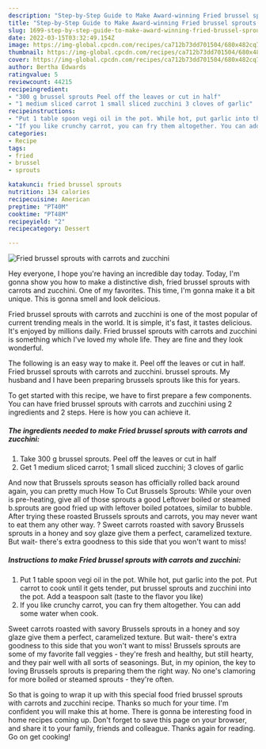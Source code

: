 ```yaml
---
description: "Step-by-Step Guide to Make Award-winning Fried brussel sprouts with carrots and zucchini"
title: "Step-by-Step Guide to Make Award-winning Fried brussel sprouts with carrots and zucchini"
slug: 1699-step-by-step-guide-to-make-award-winning-fried-brussel-sprouts-with-carrots-and-zucchini
date: 2022-03-15T03:32:49.154Z
image: https://img-global.cpcdn.com/recipes/ca712b73dd701504/680x482cq70/fried-brussel-sprouts-with-carrots-and-zucchini-recipe-main-photo.jpg
thumbnail: https://img-global.cpcdn.com/recipes/ca712b73dd701504/680x482cq70/fried-brussel-sprouts-with-carrots-and-zucchini-recipe-main-photo.jpg
cover: https://img-global.cpcdn.com/recipes/ca712b73dd701504/680x482cq70/fried-brussel-sprouts-with-carrots-and-zucchini-recipe-main-photo.jpg
author: Bertha Edwards
ratingvalue: 5
reviewcount: 44215
recipeingredient:
- "300 g brussel sprouts Peel off the leaves or cut in half"
- "1 medium sliced carrot 1 small sliced zucchini 3 cloves of garlic"
recipeinstructions:
- "Put 1 table spoon vegi oil in the pot. While hot, put garlic into the pot. Put carrot to cook until it gets tender, put brussel sprouts and zucchini into the pot. Add a teaspoon salt (taste to the flavor you like)"
- "If you like crunchy carrot, you can fry them altogether. You can add some water when cook."
categories:
- Recipe
tags:
- fried
- brussel
- sprouts

katakunci: fried brussel sprouts 
nutrition: 134 calories
recipecuisine: American
preptime: "PT40M"
cooktime: "PT48M"
recipeyield: "2"
recipecategory: Dessert

---
```



![Fried brussel sprouts with carrots and zucchini](https://img-global.cpcdn.com/recipes/ca712b73dd701504/680x482cq70/fried-brussel-sprouts-with-carrots-and-zucchini-recipe-main-photo.jpg)

Hey everyone, I hope you're having an incredible day today. Today, I'm gonna show you how to make a distinctive dish, fried brussel sprouts with carrots and zucchini. One of my favorites. This time, I'm gonna make it a bit unique. This is gonna smell and look delicious.

Fried brussel sprouts with carrots and zucchini is one of the most popular of current trending meals in the world. It is simple, it's fast, it tastes delicious. It's enjoyed by millions daily. Fried brussel sprouts with carrots and zucchini is something which I've loved my whole life. They are fine and they look wonderful.

The following is an easy way to make it. Peel off the leaves or cut in half. Fried brussel sprouts with carrots and zucchini. brussel sprouts. My husband and I have been preparing brussels sprouts like this for years.


To get started with this recipe, we have to first prepare a few components. You can have fried brussel sprouts with carrots and zucchini using 2 ingredients and 2 steps. Here is how you can achieve it.

<!--inarticleads1-->

##### The ingredients needed to make Fried brussel sprouts with carrots and zucchini:

1. Take 300 g brussel sprouts. Peel off the leaves or cut in half
1. Get 1 medium sliced carrot; 1 small sliced zucchini; 3 cloves of garlic


And now that Brussels sprouts season has officially rolled back around again, you can pretty much How To Cut Brussels Sprouts: While your oven is pre-heating, give all of those sprouts a good Leftover boiled or steamed b.sprouts are good fried up with leftover boiled potatoes, similar to bubble. After trying these roasted Brussels sprouts and carrots, you may never want to eat them any other way. ? Sweet carrots roasted with savory Brussels sprouts in a honey and soy glaze give them a perfect, caramelized texture. But wait- there&#39;s extra goodness to this side that you won&#39;t want to miss! 

<!--inarticleads2-->

##### Instructions to make Fried brussel sprouts with carrots and zucchini:

1. Put 1 table spoon vegi oil in the pot. While hot, put garlic into the pot. Put carrot to cook until it gets tender, put brussel sprouts and zucchini into the pot. Add a teaspoon salt (taste to the flavor you like)
1. If you like crunchy carrot, you can fry them altogether. You can add some water when cook.


Sweet carrots roasted with savory Brussels sprouts in a honey and soy glaze give them a perfect, caramelized texture. But wait- there&#39;s extra goodness to this side that you won&#39;t want to miss! Brussels sprouts are some of my favorite fall veggies - they&#39;re fresh and healthy, but still hearty, and they pair well with all sorts of seasonings. But, in my opinion, the key to loving Brussels sprouts is preparing them the right way. No one&#39;s clamoring for more boiled or steamed sprouts - they&#39;re often. 

So that is going to wrap it up with this special food fried brussel sprouts with carrots and zucchini recipe. Thanks so much for your time. I'm confident you will make this at home. There is gonna be interesting food in home recipes coming up. Don't forget to save this page on your browser, and share it to your family, friends and colleague. Thanks again for reading. Go on get cooking!
